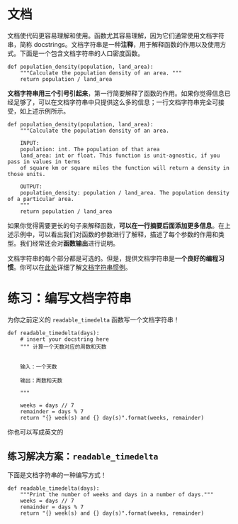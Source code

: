 # 文档

文档使代码更容易理解和使用。函数尤其容易理解，因为它们通常使用文档字符串，简称 docstrings。文档字符串是一种**注释**，用于解释函数的作用以及使用方式。下面是一个包含文档字符串的人口密度函数。

```
def population_density(population, land_area):
    """Calculate the population density of an area. """
    return population / land_area
```

**文档字符串用三个引号引起来**，第一行简要解释了函数的作用。如果你觉得信息已经足够了，可以在文档字符串中只提供这么多的信息；一行文档字符串完全可接受，如上述示例所示。

```
def population_density(population, land_area):
    """Calculate the population density of an area.

    INPUT:
    population: int. The population of that area
    land_area: int or float. This function is unit-agnostic, if you pass in values in terms
    of square km or square miles the function will return a density in those units.

    OUTPUT: 
    population_density: population / land_area. The population density of a particular area.
    """
    return population / land_area
```

如果你觉得需要更长的句子来解释函数，**可以在一行摘要后面添加更多信息**。在上述示例中，可以看出我们对函数的参数进行了解释，描述了每个参数的作用和类型。我们经常还会对**函数输出**进行说明。

文档字符串的每个部分都是可选的。但是，提供文档字符串是**一个良好的编程习惯**。你可以在[此处](https://www.python.org/dev/peps/pep-0257)详细了解[文档字符串惯例](https://www.python.org/dev/peps/pep-0257)。

# 练习：编写文档字符串

为你之前定义的 `readable_timedelta` 函数写一个文档字符串！

```
def readable_timedelta(days):
    # insert your docstring here
    """ 计算一个天数对应的周数和天数
    
    
    输入：一个天数
    
    输出：周数和天数
    
    """

    weeks = days // 7
    remainder = days % 7
    return "{} week(s) and {} day(s)".format(weeks, remainder)
```

你也可以写成英文的

## 练习解决方案：`readable_timedelta`

下面是文档字符串的一种编写方式！

```
def readable_timedelta(days):
    """Print the number of weeks and days in a number of days."""
    weeks = days // 7
    remainder = days % 7
    return "{} week(s) and {} day(s)".format(weeks, remainder)
```


